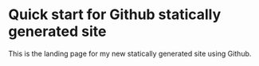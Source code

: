 # Quick start for Github statically generated site
This is the landing page for my new statically generated site using Github.
